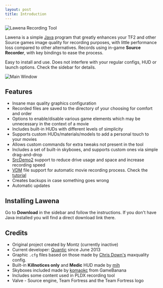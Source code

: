 ```yaml
---
layout: post
title: Introduction
---
```


![Lawena Recording Tool](http://i.imgur.com/dlRdaeA.png)

Lawena is a simple [Java](http://java.com/download) program that greatly enhances your TF2 and other Source games image quality for recording purposes, with little performance loss compared to other alternatives. Records using in-game **Source Recorder**, with key bindings to ease the process.

Easy to install and use. Does not interfere with your regular configs, HUD or launch options. Check the sidebar for details.

![Main Window](http://i.imgur.com/kXHsYDu.png)

## Features

* Insane max quality graphics configuration
* Recorded files are saved to the directory of your choosing for comfort and order
* Options to enable/disable various game elements which may be unnecessary in the context of a movie
* Includes built-in HUDs with different levels of simplicity
* Supports custom HUDs/materials/models to add a personal touch to your movies
* Allows custom commands for extra tweaks not present in the tool
* Includes a set of built-in skyboxes, and supports custom ones via simple drag-and-drop
* [SrcDemo2](http://code.google.com/p/srcdemo2/) support to reduce drive usage and space and increase recording speed
* [VDM](https://developer.valvesoftware.com/wiki/Demo_Recording_Tools) file support for automatic movie recording process. Check the [tutorial](https://github.com/quanticc/lawena-recording-tool/wiki/VDM-tutorial)
* Creates backups in case something goes wrong
* Automatic updates

## Installing Lawena

Go to **Download** in the sidebar and follow the instructions. If you don't have Java installed you will find a direct download link there.

## Credits

* Original project created by Montz (currently inactive)
* Current developer: [Quantic](http://steamcommunity.com/profiles/76561198012092861/) since June 2013
* Graphic `.cfg` files based on those made by [Chris Down's](https://chrisdown.name/tf2/) maxquality config.
* Built-in **Killnotices only** and **Medic** HUD made by [mih](https://github.com/Kuw/recordinghuds)
* Skyboxes included made by [komaokc](http://gamebanana.com/members/submissions/textures/289553) from GameBanana
* Includes some content used in PLDX recording tool
* Valve - Source engine, Team Fortress and the Team Fortress logo
